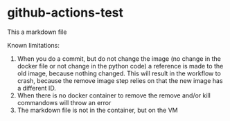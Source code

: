 # github-actions-test
This a markdown file

Known limitations:
1. When you do a commit, but do not change the image (no change in the docker file or not change in the python code) a reference is made to the old image, because nothing changed. This will result in the workflow to crash, because the remove image step relies on that the new image has a different ID.
2. When there is no docker container to remove the remove and/or kill commandows will throw an error
3. The markdown file is not in the container, but on the VM